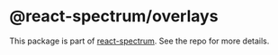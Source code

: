 # @react-spectrum/overlays

This package is part of [react-spectrum](https://gitlab.com/watheia/spectrum). See the repo for more details.
